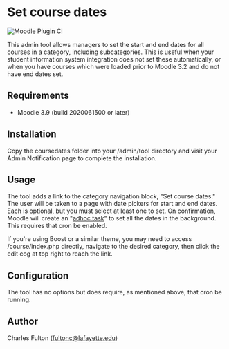 
Set course dates
==========================

![Moodle Plugin CI](https://github.com/LafColITS/moodle-tool_coursedates/workflows/Moodle%20Plugin%20CI/badge.svg)

This admin tool allows managers to set the start and end dates for all courses in a category, including subcategories. This is useful when your student information system integration does not set these automatically, or when you have courses which were loaded prior to Moodle 3.2 and do not have end dates set.

Requirements
------------
- Moodle 3.9 (build 2020061500 or later)

Installation
------------
Copy the coursedates folder into your /admin/tool directory and visit your Admin Notification page to complete the installation.

Usage
-----
The tool adds a link to the category navigation block, "Set course dates." The user will be taken to a page with date pickers for start and end dates. Each is optional, but you must select at least one to set. On confirmation, Moodle will create an "[adhoc task](https://docs.moodle.org/dev/Task_API#Adhoc_tasks)" to set all the dates in the background. This requires that cron be enabled.

If you're using Boost or a similar theme, you may need to access /course/index.php directly, navigate to the desired category, then click the edit cog at top right to reach the link.

Configuration
-------------
The tool has no options but does require, as mentioned above, that cron be running.

Author
------
Charles Fulton (fultonc@lafayette.edu)
